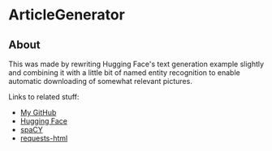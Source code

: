 # ArticleGenerator

<h2 class="content-subhead">About</h2>
            <p>
                This was made by rewriting Hugging Face's text generation example slightly and combining it with a little bit of named entity recognition to enable automatic downloading of somewhat relevant pictures.
            </p>
              <div id="navigation">
                <p>Links to related stuff:</p>
                <ul>
                    <li><a href="https://github.com/rpersson0">My GitHub</a></li>
                    <li><a href="https://huggingface.co/">Hugging Face</a></li>
                    <li><a href="https://spacy.io/">spaCY</a></li>
                    <li><a href="https://github.com/psf/requests-html">requests-html</a></li>
                </ul>
  
